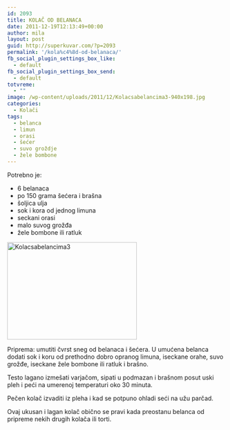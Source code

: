 ```yaml
---
id: 2093
title: KOLAČ OD BELANACA
date: 2011-12-19T12:13:49+00:00
author: mila
layout: post
guid: http://superkuvar.com/?p=2093
permalink: '/kola%c4%8d-od-belanaca/'
fb_social_plugin_settings_box_like:
  - default
fb_social_plugin_settings_box_send:
  - default
totvreme:
  - ""
image: /wp-content/uploads/2011/12/Kolacsabelancima3-940x198.jpg
categories:
  - Kolači
tags:
  - belanca
  - limun
  - orasi
  - šećer
  - suvo groždje
  - žele bombone
---
```

Potrebno je:

  * 6 belanaca
  * po 150 grama šećera i brašna
  * šoljica ulja
  * sok i kora od jednog limuna
  * seckani orasi
  * malo suvog grožđa
  * žele bombone ili ratluk

<img class="alignnone size-medium wp-image-5729" src="//superkuvar.com/wp-content/uploads/2011/12/Kolacsabelancima3-300x225.jpg" alt="Kolacsabelancima3" width="300" height="225" /> 

Priprema: umutiti čvrst sneg od belanaca i šećera. U umućena belanca dodati sok i koru od prethodno dobro opranog limuna, iseckane orahe, suvo grožđe, iseckane žele bombone ili ratluk i brašno.

Testo lagano izmešati varjačom, sipati u podmazan i brašnom posut uski pleh i peći na umerenoj temperaturi oko 30 minuta.

Pečen kolač izvaditi iz pleha i kad se potpuno ohladi seći na užu parčad.

Ovaj ukusan i lagan kolač obično se pravi kada preostanu belanca od pripreme nekih drugih kolača ili torti.
